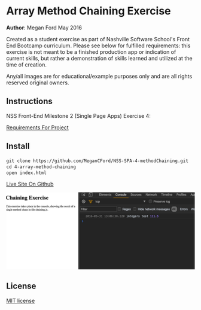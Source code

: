 # Array Method Chaining Exercise

**Author**: Megan Ford May 2016 


Created as a student exercise as part of Nashville Software School's Front End Bootcamp curriculum. Please see below for fulfilled requirements: this exercise is not meant to be a finished production app or indication of current skills, but rather a demonstration of skills learned and utilized at the time of creation.


Any/all images are for educational/example purposes only and are all rights reserved original owners. 


## Instructions


NSS Front-End Milestone 2 (Single Page Apps) Exercise 4: 


[Requirements For Project](https://github.com/nashville-software-school/front-end-milestones/blob/master/3-single-page-applications/exercises/SP_JS_ARRAYS_CHAINING.md)



## Install


``` 
git clone https://github.com/MeganCFord/NSS-SPA-4-methodChaining.git
cd 4-array-method-chaining
open index.html
```

[Live Site On Github]()


![screenshot](chaining-screenshot.jpg)


## License 


[MIT license](LICENSE.md)

